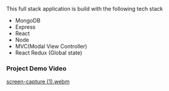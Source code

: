 This full stack application is build with the following tech stack

- MongoDB
- Express
- React
- Node
- MVC(Modal View Controller)
- React Redux (Global state)

### Project Demo Video

[screen-capture (1).webm](https://user-images.githubusercontent.com/39980537/194663464-35a048fd-4a58-48cf-a12b-f55a793da4d0.webm)
